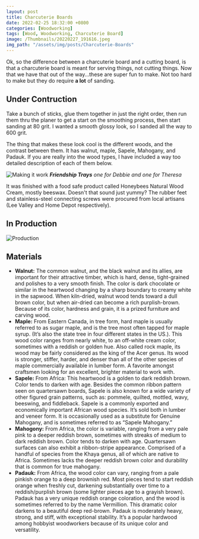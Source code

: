 ```yaml
---
layout: post
title: Charcuterie Boards
date: 2022-02-25 18:32:00 +0800
categories: [Woodworking]
tags: [Wood, Woodworking, Charcuterie Board]
image: /Thumbnails/20220227_191616.jpeg
img_path: "/assets/img/posts/Charcuterie-Boards"
---
```


Ok, so the difference between a charcuterie board and a cutting board, is that a charcuterie board is meant for serving things, not cutting things.  Now that we have that out of the way...these are super fun to make.  Not too hard to make but they do require **a lot** of sanding.

## Under Contruction

Take a bunch of sticks, glue them together in just the right order, then run them thru the planer to get a start on the smoothing process, then start sanding at 80 grit.  I wanted a smooth glossy look, so I sanded all the way to 600 grit.

The thing that makes these look cool is the different woods, and the contrast between them.  It has walnut, maple, Sapele, Mahogany, and Padauk.  If you are really into the wood types, I have included a way too detailed description of each of them below.

![Making it work][Construction]
_**Friendship Trays** one for Debbie and one for Theresa_

It was finished with a food safe product called Honeybees Natural Wood Cream, mostly beeswax.  Doesn't that sound just yummy?  The rubber feet and stainless-steel connecting screws were procured from local artisans (Lee Valley and Home Depot respectively).

## In Production

![Production][Production]

## Materials

- **Walnut:** The common walnut, and the black walnut and its allies, are important for their attractive timber, which is hard, dense, tight-grained and polishes to a very smooth finish. The color is dark chocolate or similar in the heartwood changing by a sharp boundary to creamy white in the sapwood. When kiln-dried, walnut wood tends toward a dull brown color, but when air-dried can become a rich purplish-brown. Because of its color, hardness and grain, it is a prized furniture and carving wood.
- **Maple:** From Eastern Canada, in tree form, hard maple is usually referred to as sugar maple, and is the tree most often tapped for maple syrup. (It’s also the state tree in four different states in the US.).  This wood color ranges from nearly white, to an off-white cream color, sometimes with a reddish or golden hue. Also called rock maple, its wood may be fairly considered as the king of the Acer genus. Its wood is stronger, stiffer, harder, and denser than all of the other species of maple commercially available in lumber form.  A favorite amongst craftsmen looking for an excellent, brighter material to work with.
- **Sapele:** From Africa: This heartwood is a golden to dark reddish brown. Color tends to darken with age. Besides the common ribbon pattern seen on quartersawn boards, Sapele is also known for a wide variety of  other figured grain patterns, such as: pommele, quilted, mottled, wavy, beeswing, and fiddleback.  Sapele is a commonly exported and economically important African wood species. It’s   sold both in lumber and veneer form. It is occasionally used as a substitute for Genuine Mahogany, and is sometimes referred to as “Sapele Mahogany.”
- **Mahogony:** From Africa, the color is variable, ranging from a very pale pink to a deeper reddish brown, sometimes with streaks of medium to dark reddish brown. Color tends to darken with age. Quartersawn surfaces can also exhibit a ribbon-stripe appearance.  Comprised of a handful of species from the Khaya genus, all of which are native to Africa. Sometimes lacks the deeper reddish brown color  and durability that is common for true mahogany.
- **Padauk:** From Africa, the wood color can vary, ranging from a pale pinkish orange to a deep brownish red. Most pieces tend to start reddish orange when freshly cut, darkening substantially over time to a reddish/purplish brown (some lighter pieces age to a grayish brown).  
Padauk has a very unique reddish orange coloration, and the wood is sometimes referred to by the name Vermillion. This dramatic color darkens to a beautiful deep red-brown. Padauk is moderately heavy, strong, and stiff, with exceptional stability. It’s a popular hardwood among hobbyist woodworkers because of its unique color and versatility.

[Construction]: 20220227_191600.jpeg
[Production]: IMG_0547.jpeg

